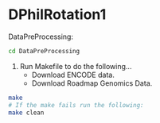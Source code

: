 # DPhilRotation1

DataPreProcessing:
```bash
cd DataPreProcessing
```
1. Run Makefile to do the following...
   - Download ENCODE data.
   - Download Roadmap Genomics Data.
```bash
make
# If the make fails run the following:
make clean
```